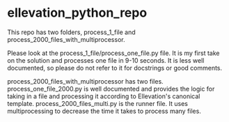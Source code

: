 # ellevation_python_repo

This repo has two folders, process_1_file and process_2000_files_with_multiprocessor. 

Please look at the process_1_file/process_one_file.py file. It is my first take on the solution and processes
one file in 9-10 seconds. It is less well documented, so please do not refer to it for docstrings or
good comments.

process_2000_files_with_multiprocessor has two files. process_one_file_2000.py is well documented and provides
the logic for taking in a file and processing it according to Ellevation's canonical template. 
process_2000_files_multi.py is the runner file. It uses multiprocessing to decrease the time it takes to 
process many files.
